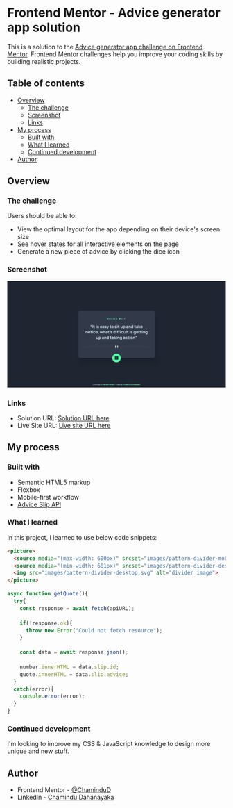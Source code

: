 # Frontend Mentor - Advice generator app solution

This is a solution to the [Advice generator app challenge on Frontend Mentor](https://www.frontendmentor.io/challenges/advice-generator-app-QdUG-13db). Frontend Mentor challenges help you improve your coding skills by building realistic projects.

## Table of contents

- [Overview](#overview)
  - [The challenge](#the-challenge)
  - [Screenshot](#screenshot)
  - [Links](#links)
- [My process](#my-process)
  - [Built with](#built-with)
  - [What I learned](#what-i-learned)
  - [Continued development](#continued-development)
- [Author](#author)

## Overview

### The challenge

Users should be able to:

- View the optimal layout for the app depending on their device's screen size
- See hover states for all interactive elements on the page
- Generate a new piece of advice by clicking the dice icon

### Screenshot

![](./screenshot.jpeg)

### Links

- Solution URL: [Solution URL here](https://your-solution-url.com)
- Live Site URL: [Live site URL here](https://your-live-site-url.com)

## My process

### Built with

- Semantic HTML5 markup
- Flexbox
- Mobile-first workflow
- [Advice Slip API](https://api.adviceslip.com)

### What I learned

In this project, I learned to use below code snippets:

```html
<picture>
  <source media="(max-width: 600px)" srcset="images/pattern-divider-mobile.svg">
  <source media="(min-width: 601px)" srcset="images/pattern-divider-desktop.svg">
  <img src="images/pattern-divider-desktop.svg" alt="divider image">
</picture>
```
```js
async function getQuote(){
  try{
    const response = await fetch(apiURL);

    if(!response.ok){
      throw new Error("Could not fetch resource");
    }

    const data = await response.json();

    number.innerHTML = data.slip.id;
    quote.innerHTML = data.slip.advice;
  }
  catch(error){
    console.error(error);
  }
}
```

### Continued development

I'm looking to improve my CSS & JavaScript knowledge to design more unique and new stuff.

## Author

- Frontend Mentor - [@ChaminduD](https://www.frontendmentor.io/profile/ChaminduD)
- LinkedIn - [Chamindu Dahanayaka](https://www.linkedin.com/in/chamindudahanayaka/)